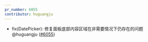 ```yaml
---
pr_number: 6055
contributor: huguangju
---
```


- fix(DatePicker): 修复面板底部内容区域在非需要情况下仍存在的问题 @huguangju ([#6055](https://github.com/Tencent/tdesign-vue-next/pull/6055))
